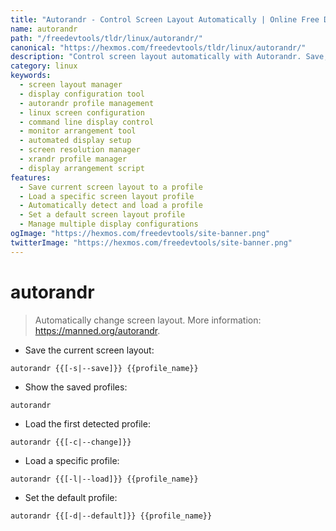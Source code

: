 ```yaml
---
title: "Autorandr - Control Screen Layout Automatically | Online Free DevTools by Hexmos"
name: autorandr
path: "/freedevtools/tldr/linux/autorandr/"
canonical: "https://hexmos.com/freedevtools/tldr/linux/autorandr/"
description: "Control screen layout automatically with Autorandr. Save, load and manage multiple display configurations. Free online tool, no registration required."
category: linux
keywords:
  - screen layout manager
  - display configuration tool
  - autorandr profile management
  - linux screen configuration
  - command line display control
  - monitor arrangement tool
  - automated display setup
  - screen resolution manager
  - xrandr profile manager
  - display arrangement script
features:
  - Save current screen layout to a profile
  - Load a specific screen layout profile
  - Automatically detect and load a profile
  - Set a default screen layout profile
  - Manage multiple display configurations
ogImage: "https://hexmos.com/freedevtools/site-banner.png"
twitterImage: "https://hexmos.com/freedevtools/site-banner.png"
---
```


# autorandr

> Automatically change screen layout.
> More information: <https://manned.org/autorandr>.

- Save the current screen layout:

`autorandr {{[-s|--save]}} {{profile_name}}`

- Show the saved profiles:

`autorandr`

- Load the first detected profile:

`autorandr {{[-c|--change]}}`

- Load a specific profile:

`autorandr {{[-l|--load]}} {{profile_name}}`

- Set the default profile:

`autorandr {{[-d|--default]}} {{profile_name}}`
